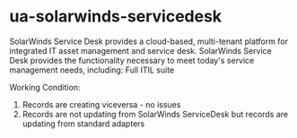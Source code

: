 # ua-solarwinds-servicedesk
SolarWinds Service Desk provides a cloud-based, multi-tenant platform for integrated IT asset management and service desk. SolarWinds Service Desk provides the functionality necessary to meet today's service management needs, including: Full ITIL suite

Working Condition:
1) Records are creating viceversa - no issues
2) Records are not updating from SolarWinds ServiceDesk but records are updating from standard adapters

